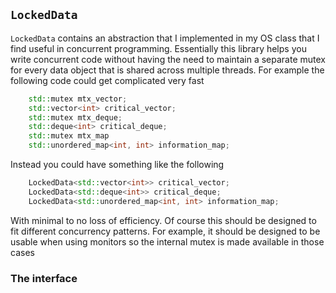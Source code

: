 `LockedData`
------------

`LockedData` contains an abstraction that I implemented in my OS class that I
find useful in concurrent programming.  Essentially this library helps you
write concurrent code without having the need to maintain a separate mutex for
every data object that is shared across multiple threads.  For example the
following code could get complicated very fast

``` Cpp
    std::mutex mtx_vector;
    std::vector<int> critical_vector;
    std::mutex mtx_deque;
    std::deque<int> critical_deque;
    std::mutex mtx_map
    std::unordered_map<int, int> information_map;
```

Instead you could have something like the following

``` Cpp
    LockedData<std::vector<int>> critical_vector;
    LockedData<std::deque<int>> critical_deque;
    LockedData<std::unordered_map<int, int> information_map;
```

With minimal to no loss of efficiency.  Of course this should be designed to
fit different concurrency patterns.  For example, it should be designed to be
usable when using monitors so the internal mutex is made available in those
cases

### The interface
